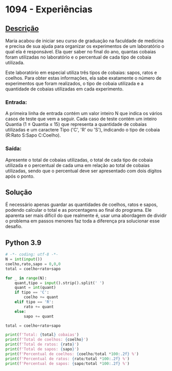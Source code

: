 # 1094 - Experiências

## [Descrição](https://www.beecrowd.com.br/judge/pt/problems/view/1094)

Maria acabou de iniciar seu curso de graduação na faculdade de medicina e precisa de sua ajuda para organizar os experimentos de um laboratório o qual ela é responsável. Ela quer saber no final do ano, quantas cobaias foram utilizadas no laboratório e o percentual de cada tipo de cobaia utilizada.

Este laboratório em especial utiliza três tipos de cobaias: sapos, ratos e coelhos. Para obter estas informações, ela sabe exatamente o número de experimentos que foram realizados, o tipo de cobaia utilizada e a quantidade de cobaias utilizadas em cada experimento.

### Entrada:
A primeira linha de entrada contém um valor inteiro N que indica os vários casos de teste que vem a seguir. Cada caso de teste contém um inteiro Quantia (1 ≤ Quantia ≤ 15) que representa a quantidade de cobaias utilizadas e um caractere Tipo ('C', 'R' ou 'S'), indicando o tipo de cobaia (R:Rato S:Sapo C:Coelho).

### Saída:
Apresente o total de cobaias utilizadas, o total de cada tipo de cobaia utilizada e o percentual de cada uma em relação ao total de cobaias utilizadas, sendo que o percentual deve ser apresentado com dois dígitos após o ponto.

## Solução

É necessário apenas guardar as quantidades de coelhos, ratos e sapos, podendo calcular o total e as porcentagens ao final do programa. Ele aparenta ser mais difícil do que realmente é, usar uma abordagem de dividir o problema em passos menores faz toda a diferença pra solucionar esse desafio. 

## Python 3.9

```Python
# -*- coding: utf-8 -*-
N = int(input())
coelho,rato,sapo = 0,0,0
total = coelho+rato+sapo

for _ in range(N):
    quant,tipo = input().strip().split(' ')
    quant = int(quant)
    if tipo == 'C':
        coelho += quant
    elif tipo == 'R':
        rato += quant
    else:
        sapo += quant

total = coelho+rato+sapo

print(f'Total: {total} cobaias')
print(f'Total de coelhos: {coelho}')
print(f'Total de ratos: {rato}')
print(f'Total de sapos: {sapo}')
print(f'Percentual de coelhos: {coelho/total *100:.2f} %')
print(f'Percentual de ratos: {rato/total *100:.2f} %')
print(f'Percentual de sapos: {sapo/total *100:.2f} %')
```
